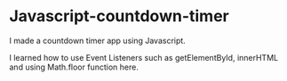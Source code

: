 # Javascript-countdown-timer



I made a countdown timer app using Javascript. 


I learned how to use Event Listeners such as getElementById,  innerHTML and using Math.floor function here. 
